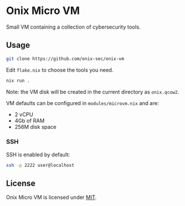 # Onix Micro VM

Small VM containing a collection of cybersecurity tools.

## Usage

```bash
git clone https://github.com/onix-sec/onix-vm
```

Edit `flake.nix` to choose the tools you need.

```bash
nix run .
```

Note: the VM disk will be created in the current directory as `onix.qcow2`.

VM defaults can be configured in `modules/microvm.nix` and are:

- 2 vCPU
- 4Gb of RAM
- 256M disk space

### SSH

SSH is enabled by default:

```bash
ssh -p 2222 user@localhost
```

## License

Onix Micro VM is licensed under [MIT](./LICENSE).

